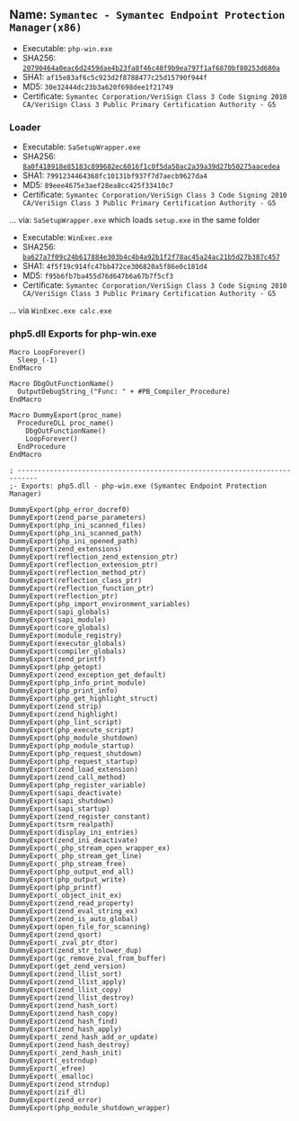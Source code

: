## Name: `Symantec - Symantec Endpoint Protection Manager(x86)`

* Executable: `php-win.exe`
* SHA256: [`20790464a0eac6d2459dae4b23fa8f46c48f9b9ea797f1af6870bf80253d680a`](https://www.hybrid-analysis.com/search?query=20790464a0eac6d2459dae4b23fa8f46c48f9b9ea797f1af6870bf80253d680a)
* SHA1: `af15e83af6c5c923d2f8788477c25d15790f944f`
* MD5: `30e32444dc23b3a620f698dee1f21749`
* Certificate: `Symantec Corporation/VeriSign Class 3 Code Signing 2010 CA/VeriSign Class 3 Public Primary Certification Authority - G5`

### Loader

* Executable: `SaSetupWrapper.exe`
* SHA256: [`8a0f418918e85183c899682ec6016f1c0f5da50ac2a39a39d27b50275aacedea`](https://www.hybrid-analysis.com/search?query=8a0f418918e85183c899682ec6016f1c0f5da50ac2a39a39d27b50275aacedea)
* SHA1: `7991234464368fc10131bf937f7d7aecb9627da4`
* MD5: `89eee4675e3aef28ea8cc425f33410c7`
* Certificate: `Symantec Corporation/VeriSign Class 3 Code Signing 2010 CA/VeriSign Class 3 Public Primary Certification Authority - G5`

... via: `SaSetupWrapper.exe` which loads `setup.exe` in the same folder

* Executable: `WinExec.exe`
* SHA256: [`ba627a7f09c24b617884e303b4c4b4a92b1f2f78ac45a24ac21b5d27b387c457`](https://www.hybrid-analysis.com/search?query=ba627a7f09c24b617884e303b4c4b4a92b1f2f78ac45a24ac21b5d27b387c457)
* SHA1: `4f5f19c914fc47bb472ce306820a5f86e0c181d4`
* MD5: `f95b6fb7ba455d76d647b6a67b7f5cf3`
* Certificate: `Symantec Corporation/VeriSign Class 3 Code Signing 2010 CA/VeriSign Class 3 Public Primary Certification Authority - G5`

... via `WinExec.exe calc.exe`

### php5.dll Exports for php-win.exe

```
Macro LoopForever()
  Sleep_(-1)
EndMacro

Macro DbgOutFunctionName()
  OutputDebugString_("Func: " + #PB_Compiler_Procedure)
EndMacro

Macro DummyExport(proc_name)
  ProcedureDLL proc_name()
    DbgOutFunctionName()
    LoopForever()
  EndProcedure
EndMacro

; ---------------------------------------------------------------------------
;- Exports: php5.dll - php-win.exe (Symantec Endpoint Protection Manager)

DummyExport(php_error_docref0)
DummyExport(zend_parse_parameters)
DummyExport(php_ini_scanned_files)
DummyExport(php_ini_scanned_path)
DummyExport(php_ini_opened_path)
DummyExport(zend_extensions)
DummyExport(reflection_zend_extension_ptr)
DummyExport(reflection_extension_ptr)
DummyExport(reflection_method_ptr)
DummyExport(reflection_class_ptr)
DummyExport(reflection_function_ptr)
DummyExport(reflection_ptr)
DummyExport(php_import_environment_variables)
DummyExport(sapi_globals)
DummyExport(sapi_module)
DummyExport(core_globals)
DummyExport(module_registry)
DummyExport(executor_globals)
DummyExport(compiler_globals)
DummyExport(zend_printf)
DummyExport(php_getopt)
DummyExport(zend_exception_get_default)
DummyExport(php_info_print_module)
DummyExport(php_print_info)
DummyExport(php_get_highlight_struct)
DummyExport(zend_strip)
DummyExport(zend_highlight)
DummyExport(php_lint_script)
DummyExport(php_execute_script)
DummyExport(php_module_shutdown)
DummyExport(php_module_startup)
DummyExport(php_request_shutdown)
DummyExport(php_request_startup)
DummyExport(zend_load_extension)
DummyExport(zend_call_method)
DummyExport(php_register_variable)
DummyExport(sapi_deactivate)
DummyExport(sapi_shutdown)
DummyExport(sapi_startup)
DummyExport(zend_register_constant)
DummyExport(tsrm_realpath)
DummyExport(display_ini_entries)
DummyExport(zend_ini_deactivate)
DummyExport(_php_stream_open_wrapper_ex)
DummyExport(_php_stream_get_line)
DummyExport(_php_stream_free)
DummyExport(php_output_end_all)
DummyExport(php_output_write)
DummyExport(php_printf)
DummyExport(_object_init_ex)
DummyExport(zend_read_property)
DummyExport(zend_eval_string_ex)
DummyExport(zend_is_auto_global)
DummyExport(open_file_for_scanning)
DummyExport(zend_qsort)
DummyExport(_zval_ptr_dtor)
DummyExport(zend_str_tolower_dup)
DummyExport(gc_remove_zval_from_buffer)
DummyExport(get_zend_version)
DummyExport(zend_llist_sort)
DummyExport(zend_llist_apply)
DummyExport(zend_llist_copy)
DummyExport(zend_llist_destroy)
DummyExport(zend_hash_sort)
DummyExport(zend_hash_copy)
DummyExport(zend_hash_find)
DummyExport(zend_hash_apply)
DummyExport(_zend_hash_add_or_update)
DummyExport(zend_hash_destroy)
DummyExport(_zend_hash_init)
DummyExport(_estrndup)
DummyExport(_efree)
DummyExport(_emalloc)
DummyExport(zend_strndup)
DummyExport(zif_dl)
DummyExport(zend_error)
DummyExport(php_module_shutdown_wrapper)
```
